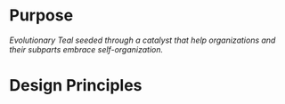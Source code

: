 # Purpose 

*Evolutionary Teal seeded through a catalyst that help organizations and their subparts embrace self-organization.*

# Design Principles
